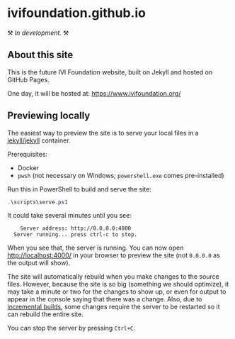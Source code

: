 # ivifoundation.github.io

⚒️ *In development.* ⚒️

## About this site

This is the future IVI Foundation website, built on Jekyll and hosted on GitHub Pages.

One day, it will be hosted at: <https://www.ivifoundation.org/>

## Previewing locally

The easiest way to preview the site is to serve your local files in a [jekyll/jekyll](https://github.com/envygeeks/jekyll-docker) container.

Prerequisites:

- Docker
- `pwsh` (not necessary on Windows; `powershell.exe` comes pre-installed)

Run this in PowerShell to build and serve the site:

```powershell
.\scripts\serve.ps1
```

It could take several minutes until you see:

```
    Server address: http://0.0.0.0:4000
  Server running... press ctrl-c to stop.
```

When you see that, the server is running. You can now open <http://localhost:4000/> in your browser to preview the site (not `0.0.0.0` as the output will show).

The site will automatically rebuild when you make changes to the source files. However, because the site is so big (something we should optimize), it may take a minute or two for the changes to show up, or even for output to appear in the console saying that there was a change. Also, due to [incremental builds](https://jekyllrb.com/docs/configuration/incremental-regeneration/), some changes require the server to be restarted so it can rebuild the entire site.

You can stop the server by pressing `Ctrl+C`.


##
